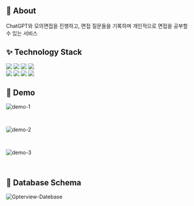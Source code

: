 ## 🎠 About
ChatGPT와 모의면접을 진행하고, 면접 질문들을 기록하며 개인적으로 면접을 공부할 수 있는 서비스

## ✨ Technology Stack

<img src="https://img.shields.io/badge/Spring Boot-6DB33F?style=plastic-square&logo=Spring Boot&logoColor=white"/> <img src="https://img.shields.io/badge/JAVA%2017-%23007396"> <img src="https://img.shields.io/badge/Spring Security-6DB33F?style=plastic-square&logo=Spring Security&logoColor=white"/> <img src="https://img.shields.io/badge/Thymeleaf-005F0F?style=plastic-square&logo=Thymeleaf&logoColor=white">
<br>
<img src="https://img.shields.io/badge/Gradle-02303A?style=plastic-square&logo=Gradle&logoColor=white"/> <img src="https://img.shields.io/badge/Session-000000?style=plastic-square&logo=Session&logoColor=white"> <img src="https://img.shields.io/badge/MySQL-4479A1?style=plastic-square&logo=MySQL&logoColor=white"> <img src="https://img.shields.io/badge/Redis-DC382D?style=plastic-square&logo=redis&logoColor=white">

## 👀 Demo
![demo-1](https://github.com/Jang990/Gpterview/assets/88225377/6b19caac-8d1f-4407-a431-a8e8c7f88326)

<br>

![demo-2](https://github.com/Jang990/Gpterview/assets/88225377/30abfc27-e364-41b8-b674-b6661289ac29)

<br>

![demo-3](https://github.com/Jang990/Gpterview/assets/88225377/7fb66442-bf84-4141-9d25-8581a19011df)


<br>

## 📃 Database Schema

![Gpterview-Datebase](https://github.com/Jang990/Gpterview/assets/88225377/0019c0c7-60b3-4498-9929-246632b60197)


<br>
